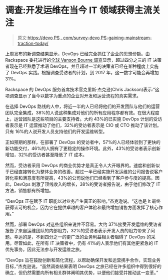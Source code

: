 # 调查:开发运维在当今 IT 领域获得主流关注

> 原文:[https://devo PS . com/survey-devo PS-gaining-mainstream-traction-today/](https://devops.com/survey-devops-gaining-mainstream-traction-today/)

上周发布的新调查结果显示，DevOps 已经完全抓住了企业的思想份额。由 Rackspace 委托进行的[全球 Vanson Bourne 调查](//www.rackspace.co.uk/sites/default/files/devops-automation-report.pdf)显示，超过四分之三的 IT 决策者现在已经熟悉了术语 DevOps，并且超过一半的决策者已经在某种程度上实施了 DevOps 实践。根据调查受访者的计划，到 2017 年，这一数字可能会再增加 31%。

Rackspace 的 DevOps 服务首席技术官克里斯·杰克逊(Chris Jackson)表示:“这项调查显示了当今以数字为重点的企业对开发和运营流程的真实需求。

在选择 DevOps 路线的人中，将近一半的人已经将他们的开发团队与他们的运营团队完全集成，38%的人说这种集成对他们的所有应用程序都有效。在很大程度上，运营团队是这些项目的主要支持者。大约 43%的已实施 DevOps 计划的受访者表示是 IT 运营推动了他们，32%的受访者表示是 CIO 或 CTO 推动了该计划。只有 16%的人说开发人员支持他们的开发运维转型。

正如预期的那样，在部署了 DevOps 的受访者中，57%的人已经体验到了更快的新功能交付，46%的人拥有了更稳定的操作环境。此外，43%的受访者表示创新增加，32%的受访者甚至降低了 IT 成本。

然而，受访者采用 DevOps 的商业优势才是真正令人大开眼界的。速度和创新似乎已经直接转化为整体业务的改善。超过一半已经实施开发运维的公司报告说客户转化率和满意度有所提高，43%的公司说他们已经看到了客户参与度的提高。因此，DevOps 刺激了顶线收入的增长，38%的受访者报告说，由于他们修改了 IT 方法，销售额有所增加。

“DevOps 正在赋予 IT 职能以对业务产生真正的影响，”杰克逊说。“这也是 It 最终获得认可的机会，因为它在提供卓越的客户体验和最终增加销售方面发挥了核心作用。”

然而，部署 DevOps 对这些组织来说并不容易。大约 37%接受开发运维的受访者报告了来自运维团队的内部阻力，32%的受访者表示开发人员的阻力带来了问题。幸运的是，不到四分之一的更广泛的业务利益相关者阻碍了 DevOps 的采用。尽管如此，在所有 IT 决策者中，仍有 41%的人表示他们有其他更紧急的 IT 优先事务，因此无法参与开发运维之旅。

“DevOps 旨在鼓励创新和简化流程，以帮助确保开发和运营携手合作，实现业务目标，”杰克逊说。“虽然调查结果表明 DevOps 之旅已经在许多组织中得到很好的确立，但仍然需要向所有相关群体阐明其优势，以便他们接受并推动这一变革。”